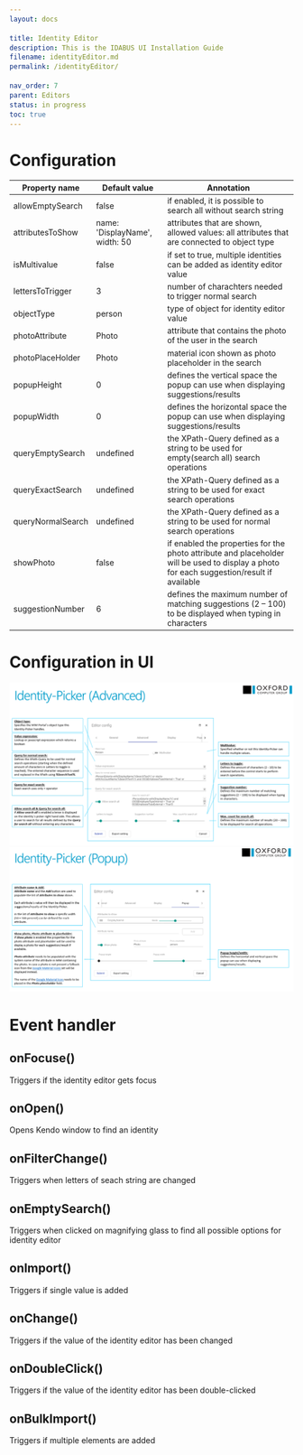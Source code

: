 ```yaml
---
layout: docs

title: Identity Editor
description: This is the IDABUS UI Installation Guide
filename: identityEditor.md
permalink: /identityEditor/

nav_order: 7
parent: Editors
status: in progress
toc: true
---
```


# Configuration

|Property name| Default value | Annotation |
|--|--|--|
|allowEmptySearch|false|if enabled, it is possible to search all without search string|
|attributesToShow|name: 'DisplayName', width: 50|attributes that are shown, allowed values: all attributes that are connected to object type|
|isMultivalue|false|if set to true, multiple identities can be added as identity editor value|
|lettersToTrigger|3|number of charachters needed to trigger normal search|
|objectType|person|type of object for identity editor value|
|photoAttribute|Photo|attribute that contains the photo of the user in the search|
|photoPlaceHolder|Photo|material icon shown as photo placeholder in the search|
|popupHeight|0|defines the vertical space the popup can use when displaying suggestions/results|
|popupWidth|0|defines the horizontal space the popup can use when displaying suggestions/results|
|queryEmptySearch|undefined|the XPath-Query defined as a string to be used for empty(search all) search operations|
|queryExactSearch|undefined|the XPath-Query defined as a string to be used for exact search operations|
|queryNormalSearch|undefined|the XPath-Query defined as a string to be used for normal search operations|
|showPhoto|false|if enabled the properties for the photo attribute and placeholder will be used to display a photo for each suggestion/result if available|
|suggestionNumber|6|defines the maximum number of matching suggestions (2 – 100) to be displayed when typing in characters|


# Configuration in UI

![image.png](/img/image-47117845-86af-49f6-816b-d18141852ab5.png)
![image.png](/img/image-8bc47ee8-0ef1-405a-9bb9-623f37a92e22.png)

# Event handler

## onFocuse()
Triggers if the identity editor gets focus

## onOpen()
Opens Kendo window to find an identity

## onFilterChange()
Triggers when letters of seach string are changed

## onEmptySearch()
Triggers when clicked on magnifying glass to find all possible options for identity editor

## onImport()
Triggers if single value is added

## onChange()
Triggers if the value of the identity editor has been changed

## onDoubleClick()
Triggers if the value of the identity editor has been double-clicked

## onBulkImport()
Triggers if multiple elements are added


